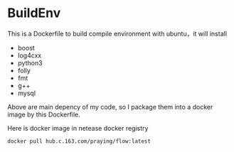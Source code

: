 # BuildEnv
This is a Dockerfile to build compile environment with ubuntu，it will install

- boost
- log4cxx
- python3
- folly
- fmt
- g++
- mysql

Above are main depency of my code, so I package them into a docker image by this Dockerfile.

Here is docker image in netease docker registry

```
docker pull hub.c.163.com/praying/flow:latest
```

